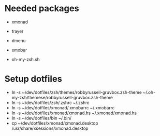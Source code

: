 # Needed packages

* xmonad
* trayer
* dmenu
* xmobar

* oh-my-zsh.sh


# Setup dotfiles

* ln -s ~/dev/dotfiles/zsh/themes/robbyrussell-gruvbox.zsh-theme ~/.oh-my-zsh/themese/robbyrussell-gruvbox.zsh-theme
* ln -s ~/dev/dotfiles/zsh/.zshrc ~/.zshrc
* ln -s ~/dev/dotfiles/xmonad/.xmobarrc ~/.xmobarrc
* ln -s ~/dev/dotfiles/xmonad/xmonad.hs ~/.xmonad/xmonad.hs
* ln -s ~/dev/dotfiles/bin ~/.bin/
* cp ~/dev/dotfiles/xmonad/xmonad.desktop /usr/share/xsessions/xmonad.desktop

